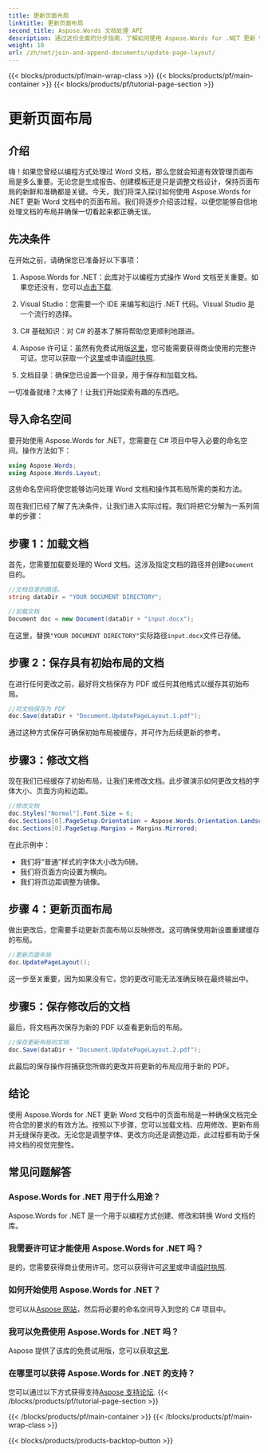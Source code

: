 ```yaml
---
title: 更新页面布局
linktitle: 更新页面布局
second_title: Aspose.Words 文档处理 API
description: 通过这份全面的分步指南，了解如何使用 Aspose.Words for .NET 更新 Word 文档中的页面布局。非常适合调整文档设计。
weight: 10
url: /zh/net/join-and-append-documents/update-page-layout/
---
```


{{< blocks/products/pf/main-wrap-class >}}
{{< blocks/products/pf/main-container >}}
{{< blocks/products/pf/tutorial-page-section >}}

# 更新页面布局

## 介绍

嗨！如果您曾经以编程方式处理过 Word 文档，那么您就会知道有效管理页面布局是多么重要。无论您是生成报告、创建模板还是只是调整文档设计，保持页面布局的新鲜和准确都是关键。今天，我们将深入探讨如何使用 Aspose.Words for .NET 更新 Word 文档中的页面布局。我们将逐步介绍该过程，以便您能够自信地处理文档的布局并确保一切看起来都正确无误。

## 先决条件

在开始之前，请确保您已准备好以下事项：

1.  Aspose.Words for .NET：此库对于以编程方式操作 Word 文档至关重要。如果您还没有，您可以[点击下载](https://releases.aspose.com/words/net/).
   
2. Visual Studio：您需要一个 IDE 来编写和运行 .NET 代码。Visual Studio 是一个流行的选择。

3. C# 基础知识：对 C# 的基本了解将帮助您更顺利地跟进。

4.  Aspose 许可证：虽然有免费试用版[这里](https://releases.aspose.com/)，您可能需要获得商业使用的完整许可证。您可以获取一个[这里](https://purchase.aspose.com/buy)或申请[临时执照](https://purchase.aspose.com/temporary-license/).

5. 文档目录：确保您已设置一个目录，用于保存和加载文档。

一切准备就绪？太棒了！让我们开始探索有趣的东西吧。

## 导入命名空间

要开始使用 Aspose.Words for .NET，您需要在 C# 项目中导入必要的命名空间。操作方法如下：

```csharp
using Aspose.Words;
using Aspose.Words.Layout;
```

这些命名空间将使您能够访问处理 Word 文档和操作其布局所需的类和方法。

现在我们已经了解了先决条件，让我们进入实际过程。我们将把它分解为一系列简单的步骤：

## 步骤 1：加载文档

首先，您需要加载要处理的 Word 文档。这涉及指定文档的路径并创建`Document`目的。

```csharp
//文档目录的路径。
string dataDir = "YOUR DOCUMENT DIRECTORY";

//加载文档
Document doc = new Document(dataDir + "input.docx");
```

在这里，替换`"YOUR DOCUMENT DIRECTORY"`实际路径`input.docx`文件已存储。

## 步骤 2：保存具有初始布局的文档

在进行任何更改之前，最好将文档保存为 PDF 或任何其他格式以缓存其初始布局。

```csharp
//将文档保存为 PDF
doc.Save(dataDir + "Document.UpdatePageLayout.1.pdf");
```

通过这种方式保存可确保初始布局被缓存，并可作为后续更新的参考。

## 步骤3：修改文档

现在我们已经缓存了初始布局，让我们来修改文档。此步骤演示如何更改文档的字体大小、页面方向和边距。

```csharp
//修改文档
doc.Styles["Normal"].Font.Size = 6;
doc.Sections[0].PageSetup.Orientation = Aspose.Words.Orientation.Landscape;
doc.Sections[0].PageSetup.Margins = Margins.Mirrored;
```

在此示例中：
- 我们将“普通”样式的字体大小改为6磅。
- 我们将页面方向设置为横向。
- 我们将页边距调整为镜像。

## 步骤 4：更新页面布局

做出更改后，您需要手动更新页面布局以反映修改。这可确保使用新设置重建缓存的布局。

```csharp
//更新页面布局
doc.UpdatePageLayout();
```

这一步至关重要，因为如果没有它，您的更改可能无法准确反映在最终输出中。

## 步骤5：保存修改后的文档

最后，将文档再次保存为新的 PDF 以查看更新后的布局。

```csharp
//保存更新布局的文档
doc.Save(dataDir + "Document.UpdatePageLayout.2.pdf");
```

此最后的保存操作将捕获您所做的更改并将更新的布局应用于新的 PDF。

## 结论

使用 Aspose.Words for .NET 更新 Word 文档中的页面布局是一种确保文档完全符合您的要求的有效方法。按照以下步骤，您可以加载文档、应用修改、更新布局并无缝保存更改。无论您是调整字体、更改方向还是调整边距，此过程都有助于保持文档的视觉完整性。


## 常见问题解答

### Aspose.Words for .NET 用于什么用途？  
Aspose.Words for .NET 是一个用于以编程方式创建、修改和转换 Word 文档的库。

### 我需要许可证才能使用 Aspose.Words for .NET 吗？  
是的，您需要获得商业使用许可。您可以获得许可[这里](https://purchase.aspose.com/buy)或申请[临时执照](https://purchase.aspose.com/temporary-license/).

### 如何开始使用 Aspose.Words for .NET？  
您可以从[Aspose 网站](https://releases.aspose.com/words/net/)，然后将必要的命名空间导入到您的 C# 项目中。

### 我可以免费使用 Aspose.Words for .NET 吗？  
 Aspose 提供了该库的免费试用版，您可以获取[这里](https://releases.aspose.com/).

### 在哪里可以获得 Aspose.Words for .NET 的支持？  
您可以通过以下方式获得支持[Aspose 支持论坛](https://forum.aspose.com/c/words/8).
{{< /blocks/products/pf/tutorial-page-section >}}

{{< /blocks/products/pf/main-container >}}
{{< /blocks/products/pf/main-wrap-class >}}

{{< blocks/products/products-backtop-button >}}
